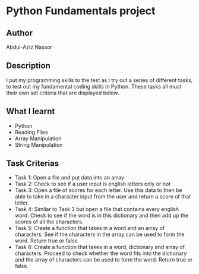 # Python Fundamentals project

## Author

Abdul-Aziz Nassor


## Description

I put my programming skills to the test as I try out a series of different tasks, to test out my fundamental coding skills in Python. These tasks all must their own set criteria that are displayed below.

## What I learnt
* Python
* Reading Files
* Array Manipulation
* String Manipulation
  
##  Task Criterias

- Task 1: Open a file and put data into an array
- Task 2: Check to see if a user input is english letters only or not
- Task 3: Open a file of scores for each letter. Use this data to then be able to take in a character input from the user and return a score of that letter.
- Task 4: Similar to Task 3 but open a file that contains every english word. Check to see if the word is in this dictionary and then add up the scores of all the characters.
- Task 5: Create a function that takes in a word and an array of characters. See if the characters in the array can be used to form the word. Return true or false.
- Task 6: Create a function that takes in a word, dictionary and array of characters. Proceed to check whether the word fits into the dictionary and the array of characters can be used to form the word. Return true or false.
